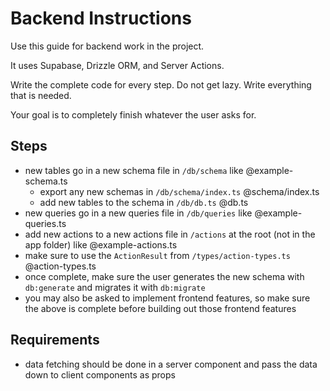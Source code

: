 # Backend Instructions

Use this guide for backend work in the project.

It uses Supabase, Drizzle ORM, and Server Actions.

Write the complete code for every step. Do not get lazy. Write everything that is needed.

Your goal is to completely finish whatever the user asks for.

## Steps

- new tables go in a new schema file in `/db/schema` like @example-schema.ts
  - export any new schemas in `/db/schema/index.ts` @schema/index.ts
  - add new tables to the schema in `/db/db.ts` @db.ts
- new queries go in a new queries file in `/db/queries` like @example-queries.ts
- add new actions to a new actions file in `/actions` at the root (not in the app folder) like @example-actions.ts
- make sure to use the `ActionResult` from `/types/action-types.ts` @action-types.ts
- once complete, make sure the user generates the new schema with `db:generate` and migrates it with `db:migrate`
- you may also be asked to implement frontend features, so make sure the above is complete before building out those frontend features

## Requirements

- data fetching should be done in a server component and pass the data down to client components as props
